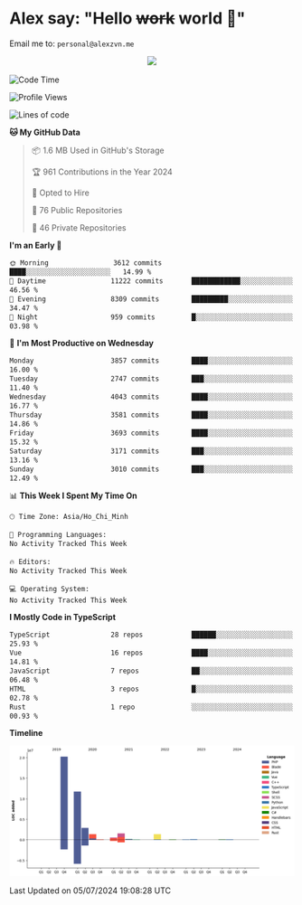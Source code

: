# Alex say: "Hello ~~work~~ world 🐾"
Email me to: `personal@alexzvn.me`


<p align=center>
  <a href="https://skillicons.dev">
    <img src="https://skillicons.dev/icons?i=ts,js,php,nodejs,bun,vue,nuxt,react,svelte,tauri,laravel,rust,mongodb,docker,electron,redis,rabbitmq,tailwind,git,cloudflare,elysia,mysql,nginx,rollupjs,sentry,ubuntu,yarn,html,css,vite" />
  </a>
</p>

<!--START_SECTION:waka-->
![Code Time](http://img.shields.io/badge/Code%20Time-1%2C066%20hrs%2055%20mins-blue)

![Profile Views](http://img.shields.io/badge/Profile%20Views-0-blue)

![Lines of code](https://img.shields.io/badge/From%20Hello%20World%20I%27ve%20Written-40.5%20million%20lines%20of%20code-blue)

**🐱 My GitHub Data** 

> 📦 1.6 MB Used in GitHub's Storage 
 > 
> 🏆 961 Contributions in the Year 2024
 > 
> 💼 Opted to Hire
 > 
> 📜 76 Public Repositories 
 > 
> 🔑 46 Private Repositories 
 > 
**I'm an Early 🐤** 

```text
🌞 Morning                3612 commits        ████░░░░░░░░░░░░░░░░░░░░░   14.99 % 
🌆 Daytime                11222 commits       ████████████░░░░░░░░░░░░░   46.56 % 
🌃 Evening                8309 commits        █████████░░░░░░░░░░░░░░░░   34.47 % 
🌙 Night                  959 commits         █░░░░░░░░░░░░░░░░░░░░░░░░   03.98 % 
```
📅 **I'm Most Productive on Wednesday** 

```text
Monday                   3857 commits        ████░░░░░░░░░░░░░░░░░░░░░   16.00 % 
Tuesday                  2747 commits        ███░░░░░░░░░░░░░░░░░░░░░░   11.40 % 
Wednesday                4043 commits        ████░░░░░░░░░░░░░░░░░░░░░   16.77 % 
Thursday                 3581 commits        ████░░░░░░░░░░░░░░░░░░░░░   14.86 % 
Friday                   3693 commits        ████░░░░░░░░░░░░░░░░░░░░░   15.32 % 
Saturday                 3171 commits        ███░░░░░░░░░░░░░░░░░░░░░░   13.16 % 
Sunday                   3010 commits        ███░░░░░░░░░░░░░░░░░░░░░░   12.49 % 
```


📊 **This Week I Spent My Time On** 

```text
🕑︎ Time Zone: Asia/Ho_Chi_Minh

💬 Programming Languages: 
No Activity Tracked This Week

🔥 Editors: 
No Activity Tracked This Week

💻 Operating System: 
No Activity Tracked This Week
```

**I Mostly Code in TypeScript** 

```text
TypeScript               28 repos            ██████░░░░░░░░░░░░░░░░░░░   25.93 % 
Vue                      16 repos            ████░░░░░░░░░░░░░░░░░░░░░   14.81 % 
JavaScript               7 repos             ██░░░░░░░░░░░░░░░░░░░░░░░   06.48 % 
HTML                     3 repos             █░░░░░░░░░░░░░░░░░░░░░░░░   02.78 % 
Rust                     1 repo              ░░░░░░░░░░░░░░░░░░░░░░░░░   00.93 % 
```



**Timeline**

![Lines of Code chart](https://raw.githubusercontent.com/alexzvn/alexzvn/main/assets/bar_graph.png)


 Last Updated on 05/07/2024 19:08:28 UTC
<!--END_SECTION:waka-->
